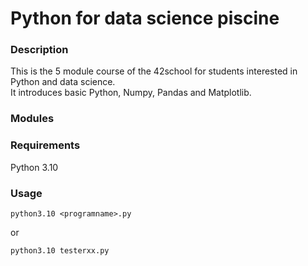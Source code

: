 # Python for data science piscine
### Description
This is the 5 module course of the 42school for students interested in Python and data science.  
It introduces basic Python, Numpy, Pandas and Matplotlib.  
### Modules
### Requirements
Python 3.10
### Usage
```
python3.10 <programname>.py
```
or
```
python3.10 testerxx.py
```
